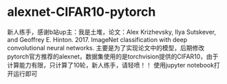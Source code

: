 # alexnet-CIFAR10-pytorch
新人练手，感谢b站up主：我是土堆，论文：Alex Krizhevsky, Ilya Sutskever, and Geoffrey E. Hinton. 2017. ImageNet classification with deep convolutional neural networks.
主要是为了实现论文中的模型，后期修改pytorch官方推荐的alexnet，数据集使用的是torchvision提供的CIFAR10，由于计算能力有限，只计算了10轮，新人练手，请轻喷！！
使用jupyter notebook打开运行即可

